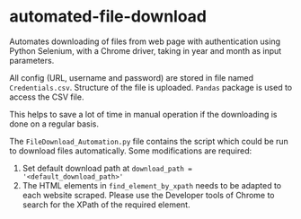 # automated-file-download
Automates downloading of files from web page with authentication using Python Selenium, with a Chrome driver, taking in year and month as input parameters.

All config (URL, username and password) are stored in file named ```Credentials.csv```. Structure of the file is uploaded. ```Pandas``` package is used to access the CSV file.

This helps to save a lot of time in manual operation if the downloading is done on a regular basis.

The ```FileDownload_Automation.py``` file contains the script which could be run to download files automatically. Some modifications are required:

1. Set default download path at ```download_path = '<default_download_path>'```
2. The HTML elements in ```find_element_by_xpath``` needs to be adapted to each website scraped. Please use the Developer tools of Chrome to search for the XPath of the required element.
